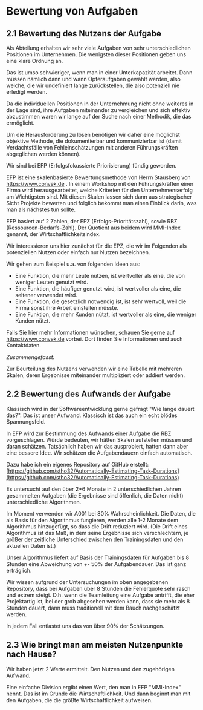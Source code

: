 # Bewertung von Aufgaben


## 2.1 Bewertung des Nutzens der Aufgabe

Als Abteilung erhalten wir sehr viele Aufgaben von sehr unterschiedlichen Positionen im Unternehmen. Die wenigsten dieser Positionen geben uns eine klare Ordnung an.

Das ist umso schwieriger, wenn man in einer Unterkapazität arbeitet. Dann müssen nämlich dann und wann Opferaufgaben gewählt werden, also welche, die wir undefiniert lange zurückstellen, die also potenziell nie erledigt werden.

Da die individuellen Positionen in der Unternehmung nicht ohne weiteres in der Lage sind, ihre Aufgaben miteinander zu vergleichen und sich effektiv abzustimmen waren wir lange auf der Suche nach einer Methodik, die das ermöglicht.

Um die Herausforderung zu lösen benötigen wir daher eine möglichst objektive Methode, die dokumentierbar und kommunizierbar ist (damit Verdachtsfälle von Fehleinschätzungen mit anderen Führungskräften abgeglichen werden können).

Wir sind bei EFP (Erfolgsfokussierte Priorisierung) fündig geworden. 

EFP ist eine skalenbasierte Bewertungsmethode von Herrn Stausberg von https://www.convek.de . In einem Workshop mit den Führungskräften einer Firma wird herausgearbeitet, welche Kriterien für den Unternehmenserfolg am Wichtigsten sind. Mit diesen Skalen lassen sich dann aus strategischer Sicht Projekte bewerten und folglich bekommt man einen Einblick darin, was man als nächstes tun sollte.

EFP basiert auf 2 Zahlen, der EPZ (Erfolgs-Prioritätszahl), sowie RBZ (Ressourcen-Bedarfs-Zahl). Der Quotient aus beidem wird MMI-Index genannt, der Wirtschaftlichkeitsindex. 

Wir interessieren uns hier zunächst für die EPZ, die wir im Folgenden als potenziellen Nutzen oder einfach nur Nutzen bezeichnen. 

Wir gehen zum Beispiel u.a. von folgenden Ideen aus:

- Eine Funktion, die mehr Leute nutzen, ist wertvoller als eine, die von weniger Leuten genutzt wird.
- Eine Funktion, die häufiger genutzt wird, ist wertvoller als eine, die seltener verwendet wird.
- Eine Funktion, die gesetzlich notwendig ist, ist sehr wertvoll, weil die Firma sonst ihre Arbeit einstellen müsste.
- Eine Funktion, die mehr Kunden nützt, ist wertvoller als eine, die weniger Kunden nützt.

Falls Sie hier mehr Informationen wünschen, schauen Sie gerne auf https://www.convek.de vorbei. Dort finden Sie Informationen und auch Kontaktdaten.

*Zusammengefasst:*

Zur Beurteilung des Nutzens verwenden wir eine Tabelle mit mehreren Skalen, deren Ergebnisse miteinander multipliziert oder addiert werden. 


## 2.2 Bewertung des Aufwands der Aufgabe

Klassisch wird in der Softwareentwicklung gerne gefragt "Wie lange dauert das?". Das ist unser Aufwand. Klassisch ist das auch ein echt blödes Spannungsfeld. 

In EFP wird zur Bestimmung des Aufwands einer Aufgabe die RBZ vorgeschlagen. Würde bedeuten, wir hätten Skalen aufstellen müssen und daran schätzen. Tatsächlich haben wir das ausprobiert, hatten dann aber eine bessere Idee. Wir schätzen die Aufgabendauern einfach automatisch.

Dazu habe ich ein eigenes Repository auf GitHub erstellt: [https://github.com/stho32/Automatically-Estimating-Task-Durations](https://github.com/stho32/Automatically-Estimating-Task-Durations)

Es untersucht auf den über 2*6 Monate in 2 unterschiedlichen Jahren gesammelten Aufgaben (die Ergebnisse sind öffenlich, die Daten nicht) unterschiedliche Algorithmen. 

Im Moment verwenden wir A001 bei 80% Wahrscheinlichkeit. Die Daten, die als Basis für den Algorithmus fungieren, werden alle 1-2 Monate dem Algorithmus hinzugefügt, so dass die Drift reduziert wird. (Die Drift eines Algorithmus ist das Maß, in dem seine Ergebnisse sich verschlechtern, je größer der zeitliche Unterschied zwischen den Trainingsdaten und den aktuellen Daten ist.)

Unser Algorithmus liefert auf Basis der Trainingsdaten für Aufgaben bis 8 Stunden eine Abweichung von +- 50% der Aufgabendauer. Das ist ganz erträglich. 

Wir wissen aufgrund der Untersuchungen im oben angegebenen Repository, dass bei Aufgaben über 8 Stunden die Fehlerquote sehr rasch und extrem steigt. D.h. wenn die Teamleitung eine Aufgabe antrifft, die eher Projektartig ist, bei der grob abgesehen werden kann, dass sie mehr als 8 Stunden dauert, dann muss traditionell mit dem Bauch nachgeschätzt werden. 

In jedem Fall entlastet uns das von über 90% der Schätzungen.

## 2.3 Wie bringt man am meisten Nutzenpunkte nach Hause?

Wir haben jetzt 2 Werte ermittelt. Den Nutzen und den zugehörigen Aufwand.

Eine einfache Division ergibt einen Wert, den man in EFP "MMI-Index" nennt. Das ist im Grunde die Wirtschaftlichkeit.
Und dann beginnt man mit den Aufgaben, die die größte Wirtschaftlichkeit aufweisen. 


